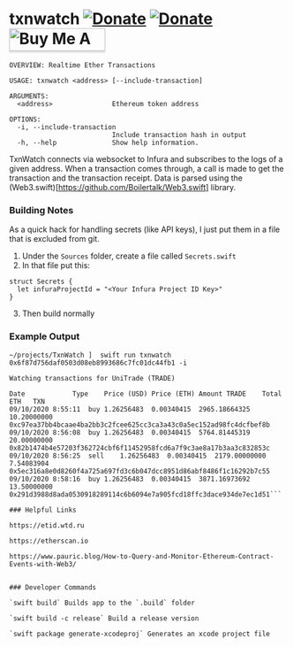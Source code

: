 # txnwatch [![Donate](https://img.shields.io/badge/donate-bitcoin-blue.svg)](https://blockchair.com/bitcoin/address/1CDF8xDX33tdkEyUcHL22DBTDEmq4ukMPp) [![Donate](https://img.shields.io/badge/donate-ethereum-blue.svg)](https://blockchair.com/ethereum/address/0xde6458b369ebadba2b515ca0dd4a4d978ad2f93a)  <a href="https://www.buymeacoffee.com/pj4533" target="_blank"><img src="https://www.buymeacoffee.com/assets/img/custom_images/orange_img.png" alt="Buy Me A Coffee" style="height: 41px !important;width: 174px !important;box-shadow: 0px 3px 2px 0px rgba(190, 190, 190, 0.5) !important;-webkit-box-shadow: 0px 3px 2px 0px rgba(190, 190, 190, 0.5) !important;" ></a>

```
OVERVIEW: Realtime Ether Transactions

USAGE: txnwatch <address> [--include-transaction]

ARGUMENTS:
  <address>               Ethereum token address

OPTIONS:
  -i, --include-transaction
                          Include transaction hash in output
  -h, --help              Show help information.
  ```

TxnWatch connects via websocket to Infura and subscribes to the 
logs of a given address. When a transaction comes through, a call
is made to get the transaction and the transaction receipt. Data is parsed using the (Web3.swift)[https://github.com/Boilertalk/Web3.swift] library.

### Building Notes

As a quick hack for handling secrets (like API keys), I just put them in a file that is excluded from git. 
1. Under the `Sources` folder, create a file called `Secrets.swift`
2. In that file put this:
```
struct Secrets {
  let infuraProjectId = "<Your Infura Project ID Key>"
}
```
3. Then build normally

### Example Output

```
~/projects/TxnWatch ]  swift run txnwatch 0x6f87d756daf0503d08eb8993686c7fc01dc44fb1 -i

Watching transactions for UniTrade (TRADE)

Date			Type	Price (USD)	Price (ETH)	Amount TRADE	Total ETH	TXN
09/10/2020 8:55:11	buy	1.26256483	0.00340415	2965.18664325	10.20000000	0xc97ea37bb4bcaae4ba2bb3c2fcee625cc3ca3a43c0a5ec152ad98fc4dcfbef8b
09/10/2020 8:56:08	buy	1.26256483	0.00340415	5764.81445319	20.00000000	0x82b1474b4e57203f362724cbf6f11452958fcd6a7f9c3ae8a17b3aa3c832853c
09/10/2020 8:56:25	sell	1.26256483	0.00340415	2179.00000000	7.54083904	0x5ec316a8e0d8260f4a725a697fd3c6b047dcc8951d86abf8486f1c16292b7c55
09/10/2020 8:58:16	buy	1.26256483	0.00340415	3871.16973692	13.50000000	0x291d3988d8ada0530918289114c6b6094e7a905fcd18ffc3dace934de7ec1d51```

### Helpful Links

https://etid.wtd.ru

https://etherscan.io

https://www.pauric.blog/How-to-Query-and-Monitor-Ethereum-Contract-Events-with-Web3/


### Developer Commands

`swift build` Builds app to the `.build` folder

`swift build -c release` Build a release version

`swift package generate-xcodeproj` Generates an xcode project file

